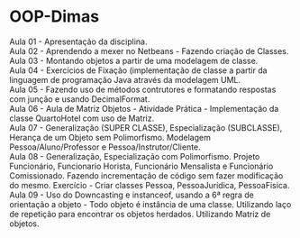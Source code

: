 # OOP-Dimas
Aula 01 - Apresentação da disciplina.<br />
Aula 02 - Aprendendo a mexer no Netbeans - Fazendo criação de Classes.<br />
Aula 03 - Montando objetos a partir de uma modelagem de classe.<br />
Aula 04 - Exercícios de Fixação (implementação de classe a partir da linguagem de programação Java através da modelagem UML.<br />
Aula 05 - Fazendo uso de métodos contrutores e formatando respostas com junção e usando DecimalFormat.<br />
Aula 06 - Aula de Matriz Objetos - Atividade Prática - Implementação da classe QuartoHotel com uso de Matriz.<br />
Aula 07 - Generalização (SUPER CLASSE), Especialização (SUBCLASSE), Herança de um Objeto sem Polimorfismo. Modelagem Pessoa/Aluno/Professor e Pessoa/Instrutor/Cliente.<br />
Aula 08 - Generalização, Especialização com Polimorfismo. Projeto Funcionário, Funcionario Horista, Funcionário Mensalista e Funcionário Comissionado. Fazendo incrementação de código sem fazer modificação do mesmo. Exercício - Criar classes Pessoa, PessoaJuridica, PessoaFisica.<br />
Aula 09 - Uso do Downcasting e instanceof, usando a 6ª regra de orientação a objeto - Todo objeto é instância de uma classe. Utilizando laço de repetição para encontrar os objetos herdados. Utilizando Matriz de objetos. <br />